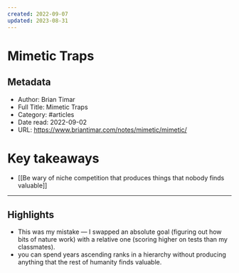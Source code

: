 ```yaml
---
created: 2022-09-07
updated: 2023-08-31
---
```

# Mimetic Traps

## Metadata
- Author: Brian Timar
- Full Title: Mimetic Traps
- Category: #articles
- Date read: 2022-09-02
- URL: https://www.briantimar.com/notes/mimetic/mimetic/
# Key takeaways
- [[Be wary of niche competition that produces things that nobody finds valuable]]

---

## Highlights
- This was my mistake — I swapped an absolute goal (figuring out how bits of nature work) with a relative one (scoring higher on tests than my classmates).
- you can spend years ascending ranks in a hierarchy without producing anything that the rest of humanity finds valuable.
